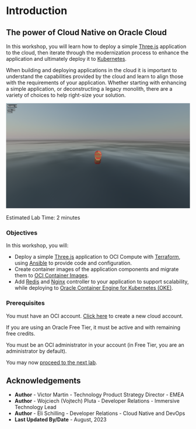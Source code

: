 # Introduction

## The power of Cloud Native on Oracle Cloud

In this workshop, you will learn how to deploy a simple [Three.js](https://threejs.org/) application to the cloud, then iterate through the modernization process to enhance the application and ultimately deploy it to [Kubernetes](https://kubernetes.io/).

When building and deploying applications in the cloud it is important to understand the capabilities provided by the cloud and learn to align those with the requirements of your application. Whether starting with enhancing a simple application, or deconstructing a legacy monolith, there are a variety of choices to help right-size your solution.

![Save The Wildlife Banner](./images/banner.png)

Estimated Lab Time: 2 minutes

### Objectives
In this workshop, you will:

- Deploy a simple [Three.js](https://threejs.org/) application to OCI Compute with [Terraform](https://www.terraform.io/), using [Ansible](https://www.ansible.com/) to provide code and configuration.
- Create container images of the application components and migrate them to [OCI Container Images](https://www.oracle.com/cloud/cloud-native/container-instances/).
- Add [Redis](https://redis.com/) and [Nginx](https://www.nginx.com/) controller to your application to support scalability, while deploying to [Oracle Container Engine for Kubernetes (OKE)](https://www.oracle.com/cloud/cloud-native/container-engine-kubernetes/).

### Prerequisites

You must have an OCI account. [Click here](https://www.oracle.com/cloud/free/?source=:ow:o:s:nav::DevoGetStarted&intcmp=:ow:o:s:nav::DevoGetStarted) to create a new cloud account.

If you are using an Oracle Free Tier, it must be active and with remaining free credits.

You must be an OCI administrator in your account (in Free Tier, you are an administrator by default).

You may now [proceed to the next lab](#next).

## Acknowledgements

* **Author** - Victor Martin - Technology Product Strategy Director - EMEA
* **Author** - Wojciech (Vojtech) Pluta - Developer Relations - Immersive Technology Lead
* **Author** - Eli Schilling - Developer Relations - Cloud Native and DevOps
* **Last Updated By/Date** - August, 2023
